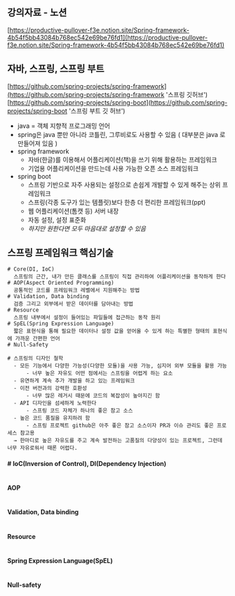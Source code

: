 ## 강의자료 - 노션 
[https://productive-pullover-f3e.notion.site/Spring-framework-4b54f5bb43084b768ec542e69be76fd1](https://productive-pullover-f3e.notion.site/Spring-framework-4b54f5bb43084b768ec542e69be76fd1)

## 자바, 스프링, 스프링 부트 
[https://github.com/spring-projects/spring-framework](https://github.com/spring-projects/spring-framework '스프링 깃허브')
[https://github.com/spring-projects/spring-boot](https://github.com/spring-projects/spring-boot '스프링 부트 깃 허브')

- java = 객체 지향적 프로그래밍 언어 
- spring은 java 뿐만 아니라 코틀린, 그루비로도 사용할 수 있음 ( 대부분은 java 로 만들어져 있음 )
- spring framework 
  - 자바(한글)를 이용해서 어플리케이션(책)을 쓰기 위해 활용하는 프레임워크 
  - 기업용 어플리케이션을 만드는데 사용 가능한 오픈 소스 프레임워크 
- spring boot 
  - 스프링 기반으로 자주 사용되는 설정으로 손쉽게 개발할 수 있게 해주는 상위 프레임워크
  - 스프링(각종 도구가 있는 템플릿)보다 한층 더 편리한 프레임워크(ppt)
  - 웹 어플리케이션(톰캣 등) 서버 내장
  - 자동 설정, 설정 표준화
  - *하지만 원한다면 모두 마음대로 설정할 수 있음*

## 스프링 프레임워크 핵심기술 
```
# Core(DI, IoC) 
  스프링의 근간, 내가 만든 클래스를 스프링이 직접 관리하여 어플리케이션을 동작하게 한다
# AOP(Aspect Oriented Programming)
  공통적인 코드를 프레임워크 레벨에서 지원해주는 방법
# Validation, Data binding 
  검증 그리고 외부에서 받은 데이터를 담아내는 방법
# Resource 
  스프링 내부에서 설정이 들어있는 파일들에 접근하는 동작 원리
# SpEL(Spring Expression Language)
  짧은 표현식을 통해 필요한 데이터나 설정 값을 얻어올 수 있게 하는 특별한 형태의 표현식에 가까운 간편한 언어
# Null-Safety

# 스프링의 디자인 철학
  - 모든 기능에서 다양한 가능성(다양한 모듈)을 사용 가능, 심지어 외부 모듈을 활용 가능  
      - 너무 높은 자유도 어떤 점에서는 스프링을 어렵게 하는 요소
  - 유연하게 계속 추가 개발을 하고 있는 프레임워크
  - 이전 버전과의 강력한 호환성
      - 너무 많은 레거시 때문에 코드의 복잡성이 높아지긴 함
  - API 디자인을 섬세하게 노력한다
      - 스프링 코드 자체가 하나의 좋은 참고 소스
  - 높은 코드 품질을 유지하려 함
      - 스프링 프로젝트 github은 아주 좋은 참고 소스이자 PR과 이슈 관리도 좋은 프로세스 참고용
  → 한마디로 높은 자유도를 주고 계속 발전하는 고품질의 다양성이 있는 프로젝트, 그런데 너무 자유로워서 때론 어렵다.
```

#### # IoC(Inversion of Control), DI(Dependency Injection)
```

```

#### AOP
```

```

#### Validation, Data binding 
```

```

#### Resource 
```

```

#### Spring Expression Language(SpEL)
```

```

#### Null-safety
```

```